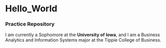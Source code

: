 # Hello_World
### Practice Repository
I am currently a Sophomore at the **University of Iowa**, and I am a Business Analytics and Information Systems major at the Tippie College of Business.
